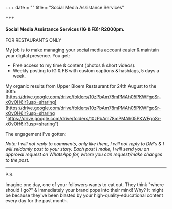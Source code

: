 +++
date = ""
title = "Social Media Assistance Services"

+++
#### Social Media Assistance Services (IG & FB): R2000pm.

FOR RESTAURANTS ONLY

My job is to make managing your social media account easier & maintain your digital presence. You get:

* Free access to my time & content (photos & short videos).
* Weekly posting to IG & FB with custom captions & hashtags, 5 days a week.

My organic results from Upper Bloem Restaurant for 24th August to the 30th: [https://drive.google.com/drive/folders/10zPbAm78mPMAh05PKWFgoSr-xOvOH6lr?usp=sharing](https://drive.google.com/drive/folders/10zPbAm78mPMAh05PKWFgoSr-xOvOH6lr?usp=sharing "https://drive.google.com/drive/folders/10zPbAm78mPMAh05PKWFgoSr-xOvOH6lr?usp=sharing")

The engagement I've gotten:

_Note: I will not reply to comments, only like them, I will not reply to DM's & I will seldomly post to your story. Each post I make, I will send you an approval request on WhatsApp for, where you can request/make changes to the post._

***

P.S. 

Imagine one day, one of your followers wants to eat out. They think "where should I go?" & immediately your brand pops into their mind! Why? It might be because they've been blasted by your high-quality-educational content every day for the past month.